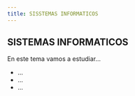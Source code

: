 ```yaml
---
title: SISSTEMAS INFORMATICOS
---
```


## SISTEMAS INFORMATICOS

En este tema vamos a estudiar...

* ...
* ...
* ...
